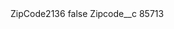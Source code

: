 <?xml version="1.0" encoding="UTF-8"?>
<CustomMetadata xmlns="http://soap.sforce.com/2006/04/metadata" xmlns:xsi="http://www.w3.org/2001/XMLSchema-instance" xmlns:xsd="http://www.w3.org/2001/XMLSchema">
    <label>ZipCode2136</label>
    <protected>false</protected>
    <values>
        <field>Zipcode__c</field>
        <value xsi:type="xsd:string">85713</value>
    </values>
</CustomMetadata>
